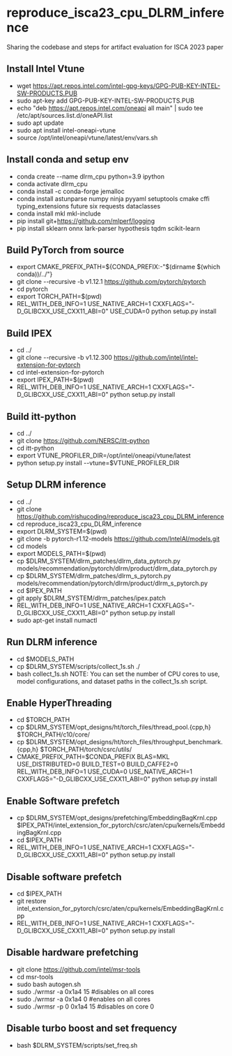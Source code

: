 # reproduce_isca23_cpu_DLRM_inference
Sharing the codebase and steps for artifact evaluation for ISCA 2023 paper


## Install Intel Vtune

* wget https://apt.repos.intel.com/intel-gpg-keys/GPG-PUB-KEY-INTEL-SW-PRODUCTS.PUB
* sudo apt-key add GPG-PUB-KEY-INTEL-SW-PRODUCTS.PUB
* echo "deb https://apt.repos.intel.com/oneapi all main" | sudo tee /etc/apt/sources.list.d/oneAPI.list
* sudo apt update
* sudo apt install intel-oneapi-vtune
* source /opt/intel/oneapi/vtune/latest/env/vars.sh

## Install conda and setup env
* conda create --name dlrm_cpu python=3.9 ipython
* conda activate dlrm_cpu
* conda install -c conda-forge jemalloc
* conda install astunparse numpy ninja pyyaml setuptools cmake cffi typing_extensions future six requests dataclasses
* conda install mkl mkl-include
* pip install git+https://github.com/mlperf/logging
* pip install sklearn onnx lark-parser hypothesis tqdm scikit-learn

## Build PyTorch from source
* export CMAKE_PREFIX_PATH=${CONDA_PREFIX:-"$(dirname $(which conda))/../"}
* git clone --recursive -b v1.12.1 https://github.com/pytorch/pytorch
* cd pytorch
* export TORCH_PATH=$(pwd)
* REL_WITH_DEB_INFO=1 USE_NATIVE_ARCH=1 CXXFLAGS="-D_GLIBCXX_USE_CXX11_ABI=0" USE_CUDA=0 python setup.py install


## Build IPEX
* cd ../
* git clone --recursive -b v1.12.300 https://github.com/intel/intel-extension-for-pytorch
* cd intel-extension-for-pytorch
* export IPEX_PATH=$(pwd)
* REL_WITH_DEB_INFO=1 USE_NATIVE_ARCH=1 CXXFLAGS="-D_GLIBCXX_USE_CXX11_ABI=0" python setup.py install
  
## Build itt-python
* cd ../
* git clone https://github.com/NERSC/itt-python
* cd itt-python
* export VTUNE_PROFILER_DIR=/opt/intel/oneapi/vtune/latest
* python setup.py install --vtune=$VTUNE_PROFILER_DIR


## Setup DLRM inference
* cd ../
* git clone https://github.com/rishucoding/reproduce_isca23_cpu_DLRM_inference
* cd reproduce_isca23_cpu_DLRM_inference
* export DLRM_SYSTEM=$(pwd)
* git clone -b pytorch-r1.12-models https://github.com/IntelAI/models.git
* cd models
* export MODELS_PATH=$(pwd)
* cp $DLRM_SYSTEM/dlrm_patches/dlrm_data_pytorch.py models/recommendation/pytorch/dlrm/product/dlrm_data_pytorch.py
* cp $DLRM_SYSTEM/dlrm_patches/dlrm_s_pytorch.py models/recommendation/pytorch/dlrm/product/dlrm_s_pytorch.py
* cd $IPEX_PATH
* git apply $DLRM_SYSTEM/dlrm_patches/ipex.patch
* REL_WITH_DEB_INFO=1 USE_NATIVE_ARCH=1 CXXFLAGS="-D_GLIBCXX_USE_CXX11_ABI=0" python setup.py install
* sudo apt-get install numactl

## Run DLRM inference  
* cd $MODELS_PATH
* cp $DLRM_SYSTEM/scripts/collect_1s.sh ./
* bash collect_1s.sh
NOTE: You can set the number of CPU cores to use, model configurations, and dataset paths in the collect_1s.sh script. 

## Enable HyperThreading
* cd $TORCH_PATH 
* cp  $DLRM_SYSTEM/opt_designs/ht/torch_files/thread_pool.{cpp,h} $TORCH_PATH/c10/core/
* cp  $DLRM_SYSTEM/opt_designs/ht/torch_files/throughput_benchmark.{cpp,h} $TORCH_PATH/torch/csrc/utils/
* CMAKE_PREFIX_PATH=$CONDA_PREFIX BLAS=MKL USE_DISTRIBUTED=0 BUILD_TEST=0 BUILD_CAFFE2=0 REL_WITH_DEB_INFO=1 USE_CUDA=0 USE_NATIVE_ARCH=1 CXXFLAGS="-D_GLIBCXX_USE_CXX11_ABI=0" python setup.py install


## Enable Software prefetch
* cp $DLRM_SYSTEM/opt_designs/prefetching/EmbeddingBagKrnl.cpp $IPEX_PATH/intel_extension_for_pytorch/csrc/aten/cpu/kernels/EmbeddingBagKrnl.cpp
* cd $IPEX_PATH
* REL_WITH_DEB_INFO=1 USE_NATIVE_ARCH=1 CXXFLAGS="-D_GLIBCXX_USE_CXX11_ABI=0" python setup.py install

## Disable software prefetch
* cd $IPEX_PATH
* git restore intel_extension_for_pytorch/csrc/aten/cpu/kernels/EmbeddingBagKrnl.cpp
* REL_WITH_DEB_INFO=1 USE_NATIVE_ARCH=1 CXXFLAGS="-D_GLIBCXX_USE_CXX11_ABI=0" python setup.py install

## Disable hardware prefetching
* git clone https://github.com/intel/msr-tools
* cd msr-tools
* sudo bash autogen.sh
* sudo ./wrmsr -a 0x1a4 15 #disables on all cores
* sudo ./wrmsr -a 0x1a4 0 #enables on all cores
* sudo ./wrmsr -p 0 0x1a4 15 #disables on core 0

## Disable turbo boost and set frequency
* bash $DLRM_SYSTEM/scripts/set_freq.sh











